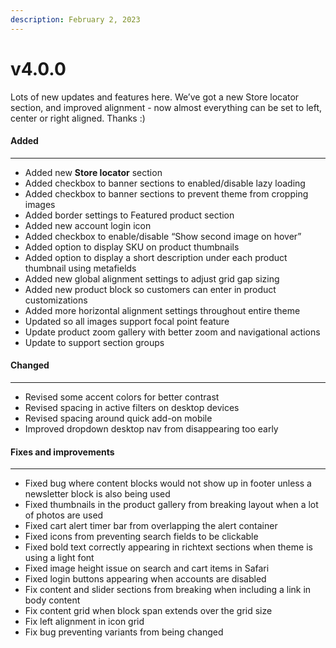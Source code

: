 ```yaml
---
description: February 2, 2023
---
```


# v4.0.0

Lots of new updates and features here. We’ve got a new Store locator section, and improved alignment - now almost everything can be set to left, center or right aligned. Thanks :)

#### **Added**

***

* Added new **Store locator** section
* Added checkbox to banner sections to enabled/disable lazy loading
* Added checkbox to banner sections to prevent theme from cropping images
* Added border settings to Featured product section
* Added new account login icon
* Added checkbox to enable/disable “Show second image on hover”
* Added option to display SKU on product thumbnails
* Added option to display a short description under each product thumbnail using metafields
* Added new global alignment settings to adjust grid gap sizing
* Added new product block so customers can enter in product customizations
* Added more horizontal alignment settings throughout entire theme
* Updated so all images support focal point feature
* Update product zoom gallery with better zoom and navigational actions
* Update to support section groups

#### **Changed**

***

* Revised some accent colors for better contrast
* Revised spacing in active filters on desktop devices
* Revised spacing around quick add-on mobile
* Improved dropdown desktop nav from disappearing too early

#### **Fixes and improvements**

***

* Fixed bug where content blocks would not show up in footer unless a newsletter block is also being used
* Fixed thumbnails in the product gallery from breaking layout when a lot of photos are used
* Fixed cart alert timer bar from overlapping the alert container
* Fixed icons from preventing search fields to be clickable
* Fixed bold text correctly appearing in richtext sections when theme is using a light font
* Fixed image height issue on search and cart items in Safari
* Fixed login buttons appearing when accounts are disabled
* Fix content and slider sections from breaking when including a link in body content
* Fix content grid when block span extends over the grid size
* Fix left alignment in icon grid
* Fix bug preventing variants from being changed
